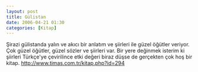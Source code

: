 ```yaml
---
layout: post
title: Gülistan
date: 2006-04-21 01:30
categories: [Kitap]
---
```


Şirazi gülistanda yalın ve akıcı bir anlatım ve şiirleri ile güzel öğütler veriyor. Çok güzel öğütler, güzel
sözler ve şiirleri var. Bir yere değinmek isterim ki şiirleri Türkçe'ye çevirilince etki değeri biraz düşse de gerçekten çok hoş bir kitap. http://www.timas.com.tr/kitap.php?id=294
